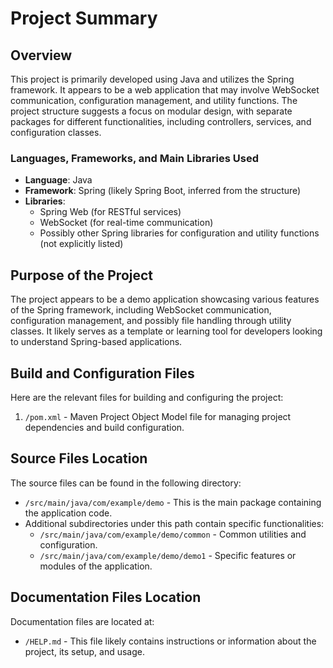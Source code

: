 # Project Summary

## Overview
This project is primarily developed using Java and utilizes the Spring framework. It appears to be a web application that may involve WebSocket communication, configuration management, and utility functions. The project structure suggests a focus on modular design, with separate packages for different functionalities, including controllers, services, and configuration classes.

### Languages, Frameworks, and Main Libraries Used
- **Language**: Java
- **Framework**: Spring (likely Spring Boot, inferred from the structure)
- **Libraries**: 
  - Spring Web (for RESTful services)
  - WebSocket (for real-time communication)
  - Possibly other Spring libraries for configuration and utility functions (not explicitly listed)

## Purpose of the Project
The project appears to be a demo application showcasing various features of the Spring framework, including WebSocket communication, configuration management, and possibly file handling through utility classes. It likely serves as a template or learning tool for developers looking to understand Spring-based applications.

## Build and Configuration Files
Here are the relevant files for building and configuring the project:
1. `/pom.xml` - Maven Project Object Model file for managing project dependencies and build configuration.

## Source Files Location
The source files can be found in the following directory:
- `/src/main/java/com/example/demo` - This is the main package containing the application code.
- Additional subdirectories under this path contain specific functionalities:
  - `/src/main/java/com/example/demo/common` - Common utilities and configuration.
  - `/src/main/java/com/example/demo/demo1` - Specific features or modules of the application.

## Documentation Files Location
Documentation files are located at:
- `/HELP.md` - This file likely contains instructions or information about the project, its setup, and usage.